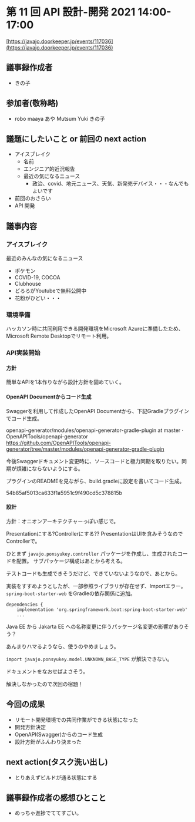 # 第 11 回 API 設計-開発 2021 14:00-17:00

[https://javajo.doorkeeper.jp/events/117036](https://javajo.doorkeeper.jp/events/117036)

## 議事録作成者

- きの子

## 参加者(敬称略)

- robo maaya あや Mutsum Yuki きの子


## 議題にしたいこと or 前回の next action

- アイスブレイク
  - 名前
  - エンジニア的近況報告
  - 最近の気になるニュース
    - 政治、covid、地元ニュース、天気、新発売デバイス・・・なんでもよいです
- 前回のおさらい
- API 開発

## 議事内容

### アイスブレイク

最近のみんなの気になるニュース

- ポケモン
- COVID-19, COCOA
- Clubhouse
- どろろがYoutubeで無料公開中
- 花粉がひどい・・・

### 環境準備

ハッカソン時に共同利用できる開発環境をMicrosoft Azureに準備したため、Microsoft Remote Desktopでリモート利用。

### API実装開始

#### 方針

簡単なAPIを1本作りながら設計方針を固めていく。

#### OpenAPI Documentからコード生成

Swaggerを利用して作成したOpenAPI Documentから、下記Gradleプラグインでコード生成。

openapi-generator/modules/openapi-generator-gradle-plugin at master · OpenAPITools/openapi-generator
https://github.com/OpenAPITools/openapi-generator/tree/master/modules/openapi-generator-gradle-plugin

今後Swaggerドキュメント変更時に、ソースコードと極力同期を取りたい。同期が煩雑にならないようにする。

プラグインのREADMEを見ながら、build.gradleに設定を書いてコード生成。

54b85af5013ca633f1a5951c9f490cd5c378815b

#### 設計

方針：オニオンアーキテクチャーっぽい感じで。

Presentationにする?Controllerにする??
PresentationはUIを含みそうなのでControllerで。

ひとまず `javajo.ponsyukey.controller` パッケージを作成し、生成されたコードを配置。 サブパッケージ構成はあとから考える。

テストコードも生成できそうだけど、できていないようなので、あとから。

実装をすすめようとしたが、一部参照ライブラリが存在せず、Importエラー。`spring-boot-starter-web` をGradleの依存関係に追加。

```
dependencies {
	implementation 'org.springframework.boot:spring-boot-starter-web'
	...
```

Java EE から Jakarta EE への名称変更に伴うパッケージ名変更の影響がありそう？

あんまりハマるようなら、使うのやめましょう。

`import javajo.ponsyukey.model.UNKNOWN_BASE_TYPE` が解決できない。

ドキュメントをなおせばよさそう。

解決しなかったので次回の宿題！


## 今回の成果

- リモート開発環境での共同作業ができる状態になった
- 開発方針決定
- OpenAPI(Swagger)からのコード生成
- 設計方針がふんわり決まった

## next action(タスク洗い出し)

- とりあえずビルドが通る状態にする


## 議事録作成者の感想ひとこと

- めっちゃ進捗でててすごい。